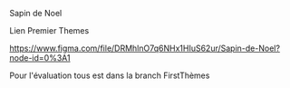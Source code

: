 Sapin de Noel

Lien Premier Themes

https://www.figma.com/file/DRMhlnO7q6NHx1HIuS62ur/Sapin-de-Noel?node-id=0%3A1

Pour l'évaluation tous est dans la branch FirstThèmes
